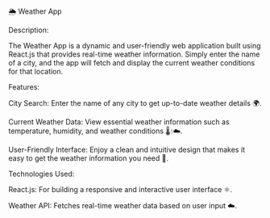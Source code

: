 🌦️ Weather App

Description:

The Weather App is a dynamic and user-friendly web application built using React.js that provides real-time weather information. Simply enter the name of a city, and the app will fetch and display the current weather conditions for that location.

Features:

City Search: Enter the name of any city to get up-to-date weather details 🌍.

Current Weather Data: View essential weather information such as temperature, humidity, and weather conditions 🌡️💧☁️.

User-Friendly Interface: Enjoy a clean and intuitive design that makes it easy to get the weather information you need 🌟.

Technologies Used:

React.js: For building a responsive and interactive user interface ⚛️.

Weather API: Fetches real-time weather data based on user input ☁️.
